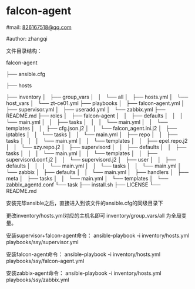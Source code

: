 # falcon-agent

#mail: 826167518@qq.com

#author: zhangqi

文件目录结构：

falcon-agent

├── ansible.cfg 

├── hosts

├── inventory
│   ├── group_vars
│   │   └── all
│   ├── hosts.yml
│   └── host_vars
│       └── zt-ce01.yml
├── playbooks
│   ├── falcon-agent.yml
│   ├── supervisor.yml
│   ├── useradd.yml
│   └── zabbix.yml
├── README.md
├── roles
│   ├── falcon-agent
│   │   ├── defaults
│   │   │   └── main.yml
│   │   ├── tasks
│   │   │   └── main.yml
│   │   └── templates
│   │       ├── cfg.json.j2
│   │       └── falcon_agent.ini.j2
│   ├── iptables
│   │   └── tasks
│   │       └── main.yml
│   ├── repo
│   │   ├── tasks
│   │   │   └── main.yml
│   │   └── templates
│   │       ├── epel.repo.j2
│   │       └── szy.repo.j2
│   ├── supervisord
│   │   ├── defaults
│   │   ├── tasks
│   │   │   └── main.yml
│   │   └── templates
│   │       ├── supervisord.conf.j2
│   │       └── supervisord.j2
│   ├── user
│   │   ├── defaults
│   │   │   └── main.yml
│   │   └── tasks
│   │       └── main.yml
│   └── zabbix
│       ├── defaults
│       │   └── main.yml
│       ├── handlers
│       ├── meta
│       ├── tasks
│       │   └── main.yml
│       └── templates
│           └── zabbix_agentd.conf
└── task
    ├── install.sh
    ├── LICENSE
    └── README.md

安装完毕ansible之后，直接进入到该文件的ansible.cfg的同级目录下

更改inventory/hosts.yml对应的主机名即可
inventory/group_vars/all 为全局变量。

安装supervisor+falcon-agent命令：
ansible-playbook -i inventory/hosts.yml playbooks/ssy/supervisor.yml 

安装falcon-agent命令：
ansible-playbook -i inventory/hosts.yml playbooks/ssy/falcon-agent.yml

安装zabbix-agent命令：
ansible-playbook -i inventory/hosts.yml playbooks/ssy/zabbix.yml
